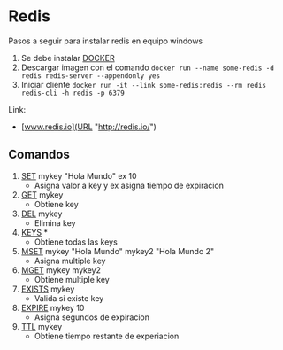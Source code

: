 Redis
=====
Pasos a seguir para instalar redis en equipo windows  
1. Se debe instalar [DOCKER]("https://www.docker.com")
2. Descargar imagen con el comando
    `docker run --name some-redis -d redis redis-server --appendonly yes`
3. Iniciar cliente 
    `docker run -it --link some-redis:redis --rm redis redis-cli -h redis -p 6379`

Link:
* [www.redis.io](URL "http://redis.io/")

## Comandos
1. [SET]("https://redis.io/commands/set") mykey "Hola Mundo" ex 10 
    - Asigna valor a key y ex asigna tiempo de expiracion
2. [GET]("https://redis.io/commands/get") mykey 
    - Obtiene key
3. [DEL]("https://redis.io/commands/del") mykey 
    - Elimina key
4. [KEYS]("https://redis.io/commands/keys") * 
    - Obtiene todas las keys
5. [MSET]("https://redis.io/commands/mset") mykey "Hola Mundo" mykey2 "Hola Mundo 2" 
    - Asigna multiple key   
6. [MGET]("https://redis.io/commands/mget") mykey mykey2 
    - Obtiene multiple key
7. [EXISTS]("https://redis.io/commands/exists") mykey 
    - Valida si existe key
8. [EXPIRE]("https://redis.io/commands/expire") mykey 10 
    - Asigna segundos de expiracion
9. [TTL]("https://redis.io/commands/ttl") mykey 
    - Obtiene tiempo restante de experiacion
